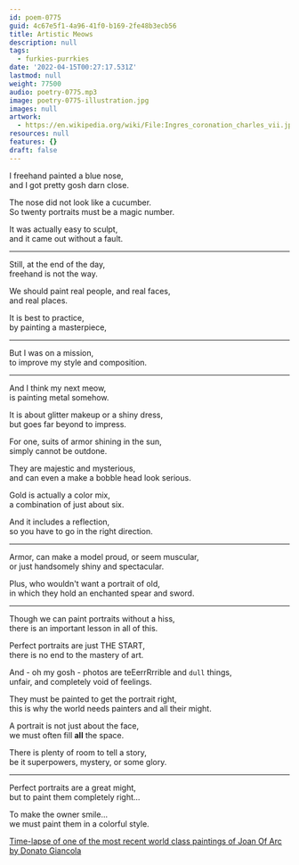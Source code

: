 ```yaml
---
id: poem-0775
guid: 4c67e5f1-4a96-41f0-b169-2fe48b3ecb56
title: Artistic Meows
description: null
tags:
  - furkies-purrkies
date: '2022-04-15T00:27:17.531Z'
lastmod: null
weight: 77500
audio: poetry-0775.mp3
image: poetry-0775-illustration.jpg
images: null
artwork:
  - https://en.wikipedia.org/wiki/File:Ingres_coronation_charles_vii.jpg
resources: null
features: {}
draft: false
---
```


I freehand painted a blue nose,\
and I got pretty gosh darn close.

The nose did not look like a cucumber.\
So twenty portraits must be a magic number.

It was actually easy to sculpt,\
and it came out without a fault.

---

Still, at the end of the day,\
freehand is not the way.

We should paint real people, and real faces,\
and real places.

It is best to practice,\
by painting a masterpiece,

---

But I was on a mission,\
to improve my style and composition.

---

And I think my next meow,\
is painting metal somehow.

It is about glitter makeup or a shiny dress,\
but goes far beyond to impress.

For one, suits of armor shining in the sun,\
simply cannot be outdone.

They are majestic and mysterious,\
and can even a make a bobble head look serious.

Gold is actually a color mix,\
a combination of just about six.

And it includes a reflection,\
so you have to go in the right direction.

---

Armor, can make a model proud, or seem muscular,\
or just handsomely shiny and spectacular.

Plus, who wouldn't want a portrait of old,\
in which they hold an enchanted spear and sword.

---

Though we can paint portraits without a hiss,\
there is an important lesson in all of this.

Perfect portraits are just THE START,\
there is no end to the mastery of art.

And - oh my gosh - photos are teEerrRrrible and `dull` things,\
unfair, and completely void of feelings.

They must be painted to get the portrait right,\
this is why the world needs painters and all their might.

A portrait is not just about the face,\
we must often fill **all** the space.

There is plenty of room to tell a story,\
be it superpowers, mystery, or some glory.

---

Perfect portraits are a great might,\
but to paint them completely right...

To make the owner smile...\
we must paint them in a colorful style.

[Time-lapse of one of the most recent world class paintings of Joan Of Arc by Donato Giancola](https://www.youtube.com/watch?v=qEl63VgLWm4)
